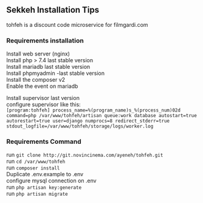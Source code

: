 ## Sekkeh Installation Tips
tohfeh is a discount code microservice for filmgardi.com

### Requirements installation

Install web server (nginx) <br>
Install php > 7.4  last stable version<br>
Install mariadb last stable version<br>
Install phpmyadmin -last stable version<br>
Install the composer v2<br>
Enable the event on mariadb<br>

Install supervisor last version<br>
configure supervisor like this:<br>
`[program:tohfeh]
process_name=%(program_name)s_%(process_num)02d
command=php /var/www/tohfeh/artisan queue:work database
autostart=true
autorestart=true
user=django
numprocs=8
redirect_stderr=true
stdout_logfile=/var/www/tohfeh/storage/logs/worker.log`

### Requirements Command
run `git clone http://git.novincinema.com/ayeneh/tohfeh.git` <br>
run `cd /var/www/tohfeh` <br>
run `composer install` <br>
Duplicate .env.example to .env <br>
configure mysql connection on .env <br>
run `php artisan key:generate` <br>
run `php artisan migrate` <br>

